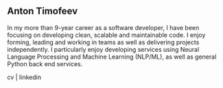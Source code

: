 ## Anton Timofeev

In my more than 9-year career as a software developer, I have been focusing on developing clean, scalable and maintainable code. I enjoy forming, leading and working in teams as well as delivering projects independently. I particularly enjoy developing services using Neural Language Processing and Machine Learning (NLP/ML), as well as general Python back end services.

cv | linkedin
